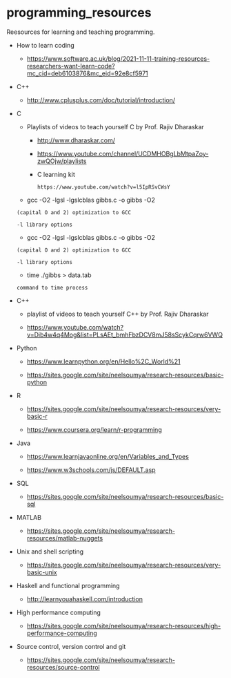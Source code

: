 # programming_resources

Reesources for learning and teaching programming.

* How to learn coding

     * https://www.software.ac.uk/blog/2021-11-11-training-resources-researchers-want-learn-code?mc_cid=deb6103876&mc_eid=92e8cf5971


*   C++

      *  http://www.cplusplus.com/doc/tutorial/introduction/

* C

     * Playlists of videos to teach yourself C by Prof. Rajiv Dharaskar 

          * http://www.dharaskar.com/
     
          * https://www.youtube.com/channel/UCDMHOBgLbMtpaZoy-zwQOjw/playlists

          * C learning kit

                https://www.youtube.com/watch?v=l5IpRSvCWsY

     * gcc -O2 -lgsl -lgslcblas gibbs.c -o gibbs
      -O2 
      
      (capital O and 2) optimization to GCC
      
      -l library options
      
     * gcc -O2 -lgsl -lgslcblas gibbs.c -o gibbs
      -O2 
      
      (capital O and 2) optimization to GCC
      
      -l library options

     * time ./gibbs > data.tab
      
      command to time process 
        
* C++

     * playlist of videos to teach yourself C++ by Prof. Rajiv Dharaskar

     * https://www.youtube.com/watch?v=Dib4w4q4Mog&list=PLsAEt_bmhFbzDCV8mJ58sScykCqrw6VWQ     
       
* Python

     * https://www.learnpython.org/en/Hello%2C_World%21
     
     * https://sites.google.com/site/neelsoumya/research-resources/basic-python


* R

     * https://sites.google.com/site/neelsoumya/research-resources/very-basic-r     

     * https://www.coursera.org/learn/r-programming

* Java

     * https://www.learnjavaonline.org/en/Variables_and_Types

     * https://www.w3schools.com/js/DEFAULT.asp

* SQL

     * https://sites.google.com/site/neelsoumya/research-resources/basic-sql

* MATLAB

     * https://sites.google.com/site/neelsoumya/research-resources/matlab-nuggets
     

* Unix and shell scripting

     * https://sites.google.com/site/neelsoumya/research-resources/very-basic-unix


* Haskell and functional programming

     * http://learnyouahaskell.com/introduction

* High performance computing

     * https://sites.google.com/site/neelsoumya/research-resources/high-performance-computing

* Source control, version control and git

     * https://sites.google.com/site/neelsoumya/research-resources/source-control
